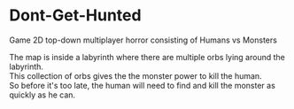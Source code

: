 # Dont-Get-Hunted
Game 2D top-down multiplayer horror consisting of Humans vs Monsters

The map is inside a labyrinth where there are multiple orbs lying around the labyrinth.<br />
This collection of orbs gives the the monster power to kill the human.<br />
So before it's too late, the human will need to find and kill the monster as quickly as he can.<br />

